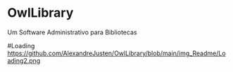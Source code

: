 # OwlLibrary
Um Software Administrativo para Bibliotecas 

#Loading
https://github.com/AlexandreJusten/OwlLibrary/blob/main/img_Readme/Loading2.png
